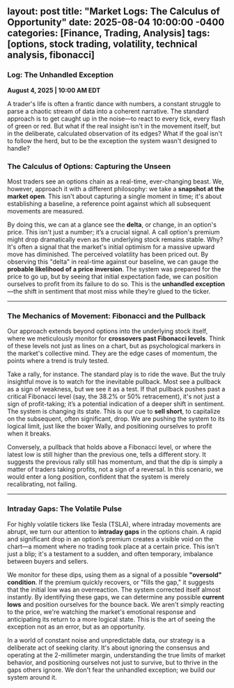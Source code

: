 layout: post 
title: "Market Logs: The Calculus of Opportunity" 
date: 2025-08-04 10:00:00 -0400 
categories: [Finance, Trading, Analysis] 
tags: [options, stock trading, volatility, technical analysis, fibonacci]
---

### **Log: The Unhandled Exception**

**August 4, 2025 | 10:00 AM EDT**

A trader's life is often a frantic dance with numbers, a constant struggle to parse a chaotic stream of data into a coherent narrative. The standard approach is to get caught up in the noise—to react to every tick, every flash of green or red. But what if the real insight isn't in the movement itself, but in the deliberate, calculated observation of its edges? What if the goal isn't to follow the herd, but to be the exception the system wasn't designed to handle?

### **The Calculus of Options: Capturing the Unseen**

Most traders see an options chain as a real-time, ever-changing beast. We, however, approach it with a different philosophy: we take a **snapshot at the market open**. This isn't about capturing a single moment in time; it's about establishing a baseline, a reference point against which all subsequent movements are measured.

By doing this, we can at a glance see the **delta**, or change, in an option's price. This isn't just a number; it’s a crucial signal. A call option's premium might drop dramatically even as the underlying stock remains stable. Why? It's often a signal that the market's initial optimism for a massive upward move has diminished. The perceived volatility has been priced out. By observing this "delta" in real-time against our baseline, we can gauge the **probable likelihood of a price inversion**. The system was prepared for the price to go up, but by seeing that initial expectation fade, we can position ourselves to profit from its failure to do so. This is the **unhandled exception**—the shift in sentiment that most miss while they’re glued to the ticker.

---

### **The Mechanics of Movement: Fibonacci and the Pullback**

Our approach extends beyond options into the underlying stock itself, where we meticulously monitor for **crossovers past Fibonacci levels**. Think of these levels not just as lines on a chart, but as psychological markers in the market's collective mind. They are the edge cases of momentum, the points where a trend is truly tested. 

Take a rally, for instance. The standard play is to ride the wave. But the truly insightful move is to watch for the inevitable pullback. Most see a pullback as a sign of weakness, but we see it as a test. If that pullback pushes past a critical Fibonacci level (say, the 38.2% or 50% retracement), it's not just a sign of profit-taking; it’s a potential indication of a deeper shift in sentiment. The system is changing its state. This is our cue to **sell short**, to capitalize on the subsequent, often significant, drop. We are pushing the system to its logical limit, just like the boxer Wally, and positioning ourselves to profit when it breaks.

Conversely, a pullback that holds above a Fibonacci level, or where the latest low is still higher than the previous one, tells a different story. It suggests the previous rally still has momentum, and that the dip is simply a matter of traders taking profits, not a sign of a reversal. In this scenario, we would enter a long position, confident that the system is merely recalibrating, not failing.

---

### **Intraday Gaps: The Volatile Pulse**

For highly volatile tickers like Tesla (TSLA), where intraday movements are abrupt, we turn our attention to **intraday gaps** in the options chain. A rapid and significant drop in an option’s premium creates a visible void on the chart—a moment where no trading took place at a certain price. This isn't just a blip; it's a testament to a sudden, and often temporary, imbalance between buyers and sellers.

We monitor for these dips, using them as a signal of a possible **"oversold" condition**. If the premium quickly recovers, or "fills the gap," it suggests that the initial low was an overreaction. The system corrected itself almost instantly. By identifying these gaps, we can determine any possible **current lows** and position ourselves for the bounce back. We aren't simply reacting to the price, we're watching the market's emotional response and anticipating its return to a more logical state. This is the art of seeing the exception not as an error, but as an opportunity. 

In a world of constant noise and unpredictable data, our strategy is a deliberate act of seeking clarity. It's about ignoring the consensus and operating at the 2-millimeter margin, understanding the true limits of market behavior, and positioning ourselves not just to survive, but to thrive in the gaps others ignore. We don't fear the unhandled exception; we build our system around it.